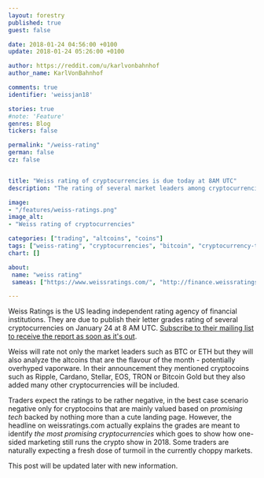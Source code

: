 ```yaml
---
layout: forestry
published: true
guest: false

date: 2018-01-24 04:56:00 +0100
update: 2018-01-24 05:26:00 +0100

author: https://reddit.com/u/karlvonbahnhof
author_name: KarlVonBahnhof

comments: true
identifier: 'weissjan18'

stories: true
#note: 'Feature'
genres: Blog
tickers: false

permalink: "/weiss-rating"
german: false
cz: false


title: "Weiss rating of cryptocurrencies is due today at 8AM UTC"
description: "The rating of several market leaders among cryptocurrencies will be published today"

image:
- "/features/weiss-ratings.png"
image_alt:
- "Weiss rating of cryptocurrencies"

categories: ["trading", "altcoins", "coins"]
tags: ["weiss-rating", "cryptocurrencies", "bitcoin", "cryptocurrency-trading", "mainstream-finance"]
chart: []

about:
 name: "weiss rating"
 sameas: ["https://www.weissratings.com/", "http://finance.weissratings.com/crypto/"]

---
```


Weiss Ratings is the US leading independent rating agency of financial institutions. They are due to publish their letter grades rating of several cryptocurrencies on January 24 at 8 AM UTC. [Subscribe to their mailing list to receive the report as soon as it's out](http://finance.weissratings.com/crypto/).

Weiss will rate not only the market leaders such as BTC or ETH but they will also analyze the altcoins that are the flavour of the month - potentially overhyped vaporware. In their announcement they mentioned cryptocoins such as Ripple, Cardano, Stellar, EOS, TRON or Bitcoin Gold but they also added many other cryptocurrencies will be included.

Traders expect the ratings to be rather negative, in the best case scenario negative only for cryptocoins that are mainly valued based on *promising tech* backed by nothing more than a cute landing page. However, the headline on weissratings.com actually explains the grades are meant to identify *the most promising cryptocurrencies* which goes to show how one-sided marketing still runs the crypto show in 2018. Some traders are naturally expecting a fresh dose of turmoil in the currently choppy markets.

This post will be updated later with new information.
